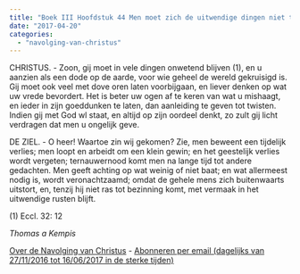 ```yaml
---
title: "Boek III Hoofdstuk 44 Men moet zich de uitwendige dingen niet te veel aantrekken"
date: "2017-04-20"
categories: 
  - "navolging-van-christus"
---
```


CHRISTUS. - Zoon, gij moet in vele dingen onwetend blijven (1), en u aanzien als een dode op de aarde, voor wie geheel de wereld gekruisigd is. Gij moet ook veel met dove oren laten voorbijgaan, en liever denken op wat uw vrede bevordert. Het is beter uw ogen af te keren van wat u mishaagt, en ieder in zijn goeddunken te laten, dan aanleiding te geven tot twisten. Indien gij met God wl staat, en altijd op zijn oordeel denkt, zo zult gij licht verdragen dat men u ongelijk geve.

DE ZIEL. - O heer! Waartoe zin wij gekomen? Zie, men beweent een tijdelijk verlies; men loopt en arbeidt om een klein gewin; en het geestelijk verlies wordt vergeten; ternauwernood komt men na lange tijd tot andere gedachten. Men geeft achting op wat weinig of niet baat; en wat allermeest nodig is, wordt veronachtzaamd; omdat de gehele mens zich buitenwaarts uitstort, en, tenzij hij niet ras tot bezinning komt, met vermaak in het uitwendige rusten blijft.

(1) Eccl. 32: 12

_Thomas a Kempis_

[Over de Navolging van Christus](/blog/de-navolging-van-christus-in-de-sterke-tijden/) - [Abonneren per email (dagelijks van 27/11/2016 tot 16/06/2017 in de sterke tijden)](http://eepurl.com/cg9VGT)
